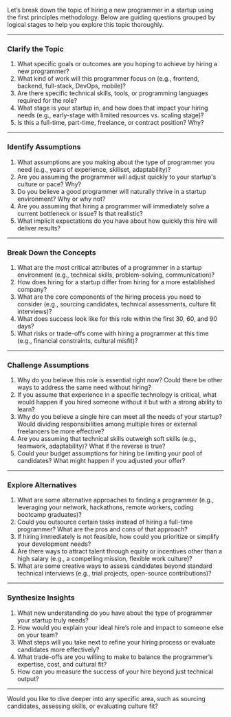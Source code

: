 Let’s break down the topic of hiring a new programmer in a startup using the first principles methodology. Below are guiding questions grouped by logical stages to help you explore this topic thoroughly.

---

### **Clarify the Topic**

1. What specific goals or outcomes are you hoping to achieve by hiring a new programmer?
2. What kind of work will this programmer focus on (e.g., frontend, backend, full-stack, DevOps, mobile)?
3. Are there specific technical skills, tools, or programming languages required for the role?
4. What stage is your startup in, and how does that impact your hiring needs (e.g., early-stage with limited resources vs. scaling stage)?
5. Is this a full-time, part-time, freelance, or contract position? Why?

---

### **Identify Assumptions**

1. What assumptions are you making about the type of programmer you need (e.g., years of experience, skillset, adaptability)?
2. Are you assuming the programmer will adjust quickly to your startup's culture or pace? Why?
3. Do you believe a good programmer will naturally thrive in a startup environment? Why or why not?
4. Are you assuming that hiring a programmer will immediately solve a current bottleneck or issue? Is that realistic?
5. What implicit expectations do you have about how quickly this hire will deliver results?

---

### **Break Down the Concepts**

1. What are the most critical attributes of a programmer in a startup environment (e.g., technical skills, problem-solving, communication)?
2. How does hiring for a startup differ from hiring for a more established company?
3. What are the core components of the hiring process you need to consider (e.g., sourcing candidates, technical assessments, culture fit interviews)?
4. What does success look like for this role within the first 30, 60, and 90 days?
5. What risks or trade-offs come with hiring a programmer at this time (e.g., financial constraints, cultural misfit)?

---

### **Challenge Assumptions**

1. Why do you believe this role is essential right now? Could there be other ways to address the same need without hiring?
2. If you assume that experience in a specific technology is critical, what would happen if you hired someone without it but with a strong ability to learn?
3. Why do you believe a single hire can meet all the needs of your startup? Would dividing responsibilities among multiple hires or external freelancers be more effective?
4. Are you assuming that technical skills outweigh soft skills (e.g., teamwork, adaptability)? What if the reverse is true?
5. Could your budget assumptions for hiring be limiting your pool of candidates? What might happen if you adjusted your offer?

---

### **Explore Alternatives**

1. What are some alternative approaches to finding a programmer (e.g., leveraging your network, hackathons, remote workers, coding bootcamp graduates)?
2. Could you outsource certain tasks instead of hiring a full-time programmer? What are the pros and cons of that approach?
3. If hiring immediately is not feasible, how could you prioritize or simplify your development needs?
4. Are there ways to attract talent through equity or incentives other than a high salary (e.g., a compelling mission, flexible work culture)?
5. What are some creative ways to assess candidates beyond standard technical interviews (e.g., trial projects, open-source contributions)?

---

### **Synthesize Insights**

1. What new understanding do you have about the type of programmer your startup truly needs?
2. How would you explain your ideal hire’s role and impact to someone else on your team?
3. What steps will you take next to refine your hiring process or evaluate candidates more effectively?
4. What trade-offs are you willing to make to balance the programmer’s expertise, cost, and cultural fit?
5. How can you measure the success of your hire beyond just technical output?

---

Would you like to dive deeper into any specific area, such as sourcing candidates, assessing skills, or evaluating culture fit?
